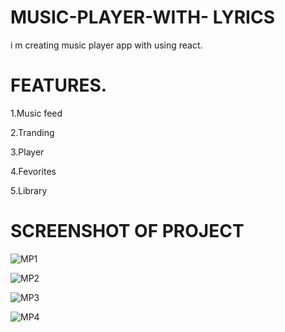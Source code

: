 # MUSIC-PLAYER-WITH- LYRICS

i m creating music player app with using react.

# FEATURES.
1.Music feed

2.Tranding

3.Player

4.Fevorites

5.Library

# SCREENSHOT OF PROJECT 
![MP1](https://user-images.githubusercontent.com/65748069/199757966-f4d4b9c8-27c9-4d88-b1c1-fc805af7bc08.png)

![MP2](https://user-images.githubusercontent.com/65748069/199757848-ebcf799c-5e67-41ce-acd3-fddf6858795a.png)

![MP3](https://user-images.githubusercontent.com/65748069/199758421-f27e721f-8427-4e7f-b5b5-8ed767eea86e.png)

![MP4](https://user-images.githubusercontent.com/65748069/199758530-eda95b24-1a87-4ba9-afc6-ebda39d0d26d.png)


